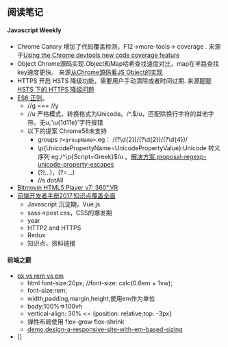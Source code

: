 ## 阅读笔记

#### Javascript Weekly
- Chrome Canary 增加了代码覆盖检测，F12->more-tools-> coverage .
 来源于[Using the Chrome devtools new code coverage feature](https://blog.logrocket.com/using-the-chrome-devtools-new-code-coverage-feature-ca96c3dddcaf)
- Object Chrome源码实现.Object和Map哈希查找速度对比，map在半路查找key速度更快。
  来源[从Chrome源码看JS Object的实现](http://www.renfed.com/2017/04/04/chrome-object/)
- HTTPS 开启 HSTS 降级功能，需要用户手动清除或者时间过期.
    来源[聊聊 HSTS 下的 HTTPS 降级问题](http://www.barretlee.com/blog/2017/04/01/hsts-downgrade/)
- [ES6 正则](https://ponyfoo.com/articles/regular-expressions-post-es6?utm_source=javascriptweekly&utm_medium=email)。
    - //g === //y
    - //u 严格模式，转换格式为Unicode。/^.$/u，匹配除换行字符的其他字符。无u,'\u{1d11e}'字符报错
    - 以下的提案 Chrome58未支持
        - groups  `?<groupName>`.eg： /(?<month>\d{2})\/(?<day>\d{2})\/(?<year>\d{4})/
        - \p{UnicodePropertyName=UnicodePropertyValue}:Unicode 转义序列  eg./^\p{Script=Greek}$/u 。[解决方案 proposal-regexp-unicode-property-escapes](https://github.com/tc39/proposal-regexp-unicode-property-escapes)
        - (?!…)，(?=…)
        - //s dotAll
- [Bitmovin HTML5 Player v7: 360°,VR](https://bitmovin.com/bitmovin-html5-player-v7/?utm_source=cooperpress&utm_medium=newsletter&utm_campaign=html5player)
- [前端开发者手册2017,知识点覆盖全面](https://frontendmasters.com/books/front-end-handbook/2017/)
    - Javascript 沉淀期，Vue.js
    - sass->post css，CSS的爆发期
    - year
    - HTTP2 and HTTPS
    - Redux
    - 知识点，资料链接

#### 前端之巅
- [px vs rem vs em ](https://hackernoon.com/rems-and-ems-and-why-you-probably-dont-need-them-664b9ce1e09f)
    - html font-size:20px; //font-size: calc(0.6em + 1vw);
    - font-size:rem;
    - width,padding,margin,height,使用em作为单位
    - body:100%=>100vh
    - vertical-align: 30% <= {position: relative;top: -3px}
    - 弹性布局使用 flex-grow flex-shrink
    - [demo](https://jsbin.com/juluzo/edit?html,css,output),[design-a-responsive-site-with-em-based-sizing](http://www.creativebloq.com/how-to/design-a-responsive-site-with-em-based-sizing)
- []